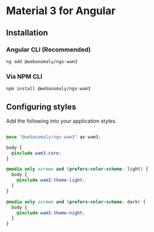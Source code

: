 # Material 3 for Angular

## Installation

### Angular CLI (Recommended)

```shell
ng add @webanomaly/ngx-wam3
```

### Via NPM CLI

```shell
npm install @webanomaly/ngx-wam3
```

## Configuring styles

Add the following into your application styles.

```scss

@use "@webanomaly/ngx-wam3" as wam3;

body {
  @include wam3.core;
}

@media only screen and (prefers-color-scheme: light) {
  body {
    @include wam3.theme-light;
  }
}

@media only screen and (prefers-color-scheme: dark) {
  body {
    @include wam3.theme-night;
  }
}
```
